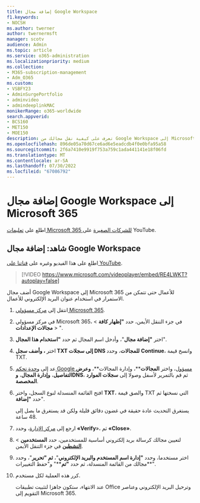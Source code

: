 ```yaml
---
title: إضافة مجال Google Workspace
f1.keywords:
- NOCSH
ms.author: twerner
author: twernermsft
manager: scotv
audience: Admin
ms.topic: article
ms.service: o365-administration
ms.localizationpriority: medium
ms.collection:
- M365-subscription-management
- Adm_O365
ms.custom:
- VSBFY23
- AdminSurgePortfolio
- adminvideo
- admindeeplinkMAC
monikerRange: o365-worldwide
search.appverid:
- BCS160
- MET150
- MOE150
description: تعرف على كيفية نقل مجالك من Google Workspace إلى Microsoft 365 للأعمال.
ms.openlocfilehash: 896de05a70d67ce6ad6e5eadcdb4f0e0bfa95a58
ms.sourcegitcommit: 2f6a7410e9919f753a759c1ada441141e18f06fd
ms.translationtype: MT
ms.contentlocale: ar-SA
ms.lasthandoff: 07/30/2022
ms.locfileid: "67086792"
---
```

# <a name="add-your-google-workspace-domain-to-microsoft-365"></a>إضافة مجال Google Workspace إلى Microsoft 365

اطلع على [تعليمات Microsoft 365 للشركات الصغيرة](https://go.microsoft.com/fwlink/?linkid=2197659) على YouTube.

## <a name="watch-add-google-workspace-domain"></a>شاهد: إضافة مجال Google Workspace

اطلع على هذا الفيديو وغيره على [قناتنا على YouTube](https://go.microsoft.com/fwlink/?linkid=2198105).

> [!VIDEO https://www.microsoft.com/videoplayer/embed/RE4LWKT?autoplay=false]

أضف مجال Google Workspace إلى Microsoft 365 للأعمال حتى تتمكن من الاستمرار في استخدام عنوان البريد الإلكتروني للأعمال.

1. انتقل إلى [مركز مسؤولي Microsoft 365](https://admin.microsoft.com).
1. في مركز مسؤولي Microsoft 365، في جزء التنقل الأيمن، حدد **"إظهار كافة** > **مجالات الإعدادات** > ".<a href="https://go.microsoft.com/fwlink/p/?linkid=834818" target="_blank"></a>
1. اختر **"إضافة مجال**"، وأدخل اسم المجال ثم حدد **"استخدام هذا المجال**". 
1. اختر **، وأضف سجل TXT إلى سجلات DNS للمجالات**، وحدد **Continue**، وانسخ قيمة TXT. 
1. عد إلى [وحدة تحكم Google مسؤول](https://admin.google.com)، واختر **المجالات****، وإدارة المجالات**، **وعرض التفاصيل**، **وإدارة المجال**، **وDNS**، ثم قم بالتمرير لأسفل وصولا إلى **سجلات الموارد المخصصة**. 
1. افتح القائمة المنسدلة لنوع السجل، واختر **TXT**، والصق قيمة TXT التي نسختها ثم حدد **"إضافة**". 

    يستغرق التحديث عادة حقيقة في غضون دقائق قليلة ولكن قد يستغرق ما يصل إلى 48 ساعة. 
1. ارجع إلى <a href="https://go.microsoft.com/fwlink/p/?linkid=2024339" target="_blank">مركز الإدارة</a>، وحدد **«Verify**»، ثم **«Close»**. 
1. لتعيين مجالك كرسالة بريد إلكتروني أساسية للمستخدمين، حدد **المستخدمين** > [**النشطين**](https://go.microsoft.com/fwlink/p/?linkid=834822) في جزء التنقل الأيمن. 
1. اختر مستخدما، وحدد **"إدارة اسم المستخدم والبريد الإلكتروني**"، **ثم "تحرير**"، وحدد مجالك من القائمة المنسدلة، ثم حدد **"تم****" و"حفظ التغييرات**". 
1. كرر هذه العملية لكل مستخدم. 

    عند الانتهاء، ستكون جاهزا لتثبيت تطبيقات Office وترحيل البريد الإلكتروني وعناصر التقويم إلى Microsoft 365. 